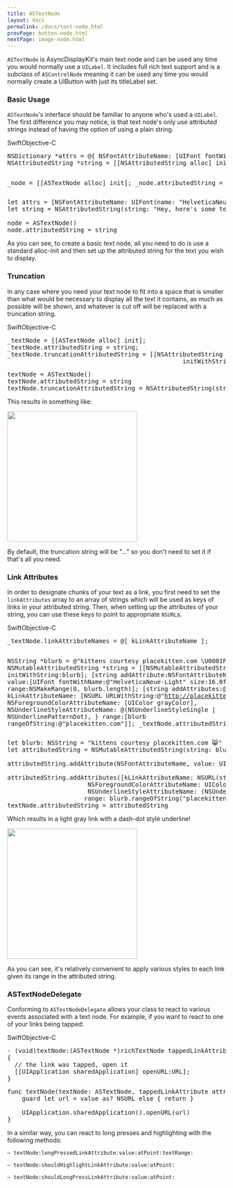 ```yaml
---
title: ASTextNode
layout: docs
permalink: /docs/text-node.html
prevPage: button-node.html
nextPage: image-node.html
---
```


`ASTextNode` is AsyncDisplayKit's main text node and can be used any time you would normally use a `UILabel`.  It includes full rich text support and is a subclass of `ASControlNode` meaning it can be used any time you would normally create a UIButton with just its titleLabel set.

### Basic Usage
`ASTextNode`'s interface should be familiar to anyone who's used a `UILabel`.   The first difference you may notice, is that text node's only use attributed strings instead of having the option of using a plain string.

<div class = "highlight-group">
<span class="language-toggle"><a data-lang="swift" class="swiftButton">Swift</a><a data-lang="objective-c" class = "active objcButton">Objective-C</a></span>

<div class = "code">
<pre lang="objc" class="objcCode">
NSDictionary *attrs = @{ NSFontAttributeName: [UIFont fontWithName:@"HelveticaNeue" size:12.0f] };
NSAttributedString *string = [[NSAttributedString alloc] initWithString:@"Hey, here's some text." attributes:attrs];

_node = [[ASTextNode alloc] init];
_node.attributedString = string;
</pre>

<pre lang="swift" class = "swiftCode hidden">
let attrs = [NSFontAttributeName: UIFont(name: "HelveticaNeue", size: "12.0")] 
let string = NSAttributedString(string: "Hey, here's some text.", attributes: attrs)

node = ASTextNode()
node.attributedString = string
</pre>
</div>
</div>

As you can see, to create a basic text node, all you need to do is use a standard alloc-init and then set up the attributed string for the text you wish to display.

### Truncation

In any case where you need your text node to fit into a space that is smaller than what would be necessary to display all the text it contains, as much as possible will be shown, and whatever is cut off will be replaced with a truncation string.


<div class = "highlight-group">
<span class="language-toggle"><a data-lang="swift" class="swiftButton">Swift</a><a data-lang="objective-c" class = "active objcButton">Objective-C</a></span>

<div class = "code">
<pre lang="objc" class="objcCode">
_textNode = [[ASTextNode alloc] init];
_textNode.attributedString = string;
_textNode.truncationAttributedString = [[NSAttributedString alloc] 
												initWithString:@"¶¶¶"];
</pre>

<pre lang="swift" class = "swiftCode hidden">
textNode = ASTextNode()
textNode.attributedString = string
textNode.truncationAttributedString = NSAttributedString(string: "¶¶¶")
</pre>
</div>
</div>

This results in something like: 

<img width = "300" src = "/static/images/textNodeTruncation.png"/>

By default, the truncation string will be "…" so you don't need to set it if that's all you need.


### Link Attributes

In order to designate chunks of your text as a link, you first need to set the `linkAttributes` array to an array of strings which will be used as keys of links in your attributed string.  Then, when setting up the attributes of your string, you can use these keys to point to appropriate `NSURL`s.

<div class = "highlight-group">
<span class="language-toggle"><a data-lang="swift" class="swiftButton">Swift</a><a data-lang="objective-c" class = "active objcButton">Objective-C</a></span>

<div class = "code">
<pre lang="objc" class="objcCode">
_textNode.linkAttributeNames = @[ kLinkAttributeName ];

NSString *blurb = @"kittens courtesy placekitten.com \U0001F638";
NSMutableAttributedString *string = [[NSMutableAttributedString alloc] initWithString:blurb];
[string addAttribute:NSFontAttributeName value:[UIFont fontWithName:@"HelveticaNeue-Light" size:16.0f] range:NSMakeRange(0, blurb.length)];
[string addAttributes:@{
                      kLinkAttributeName: [NSURL URLWithString:@"http://placekitten.com/"],
                      NSForegroundColorAttributeName: [UIColor grayColor],
                      NSUnderlineStyleAttributeName: @(NSUnderlineStyleSingle | NSUnderlinePatternDot),
                      }
              range:[blurb rangeOfString:@"placekitten.com"]];
_textNode.attributedString = string;
</pre>

<pre lang="swift" class = "swiftCode hidden">
let blurb: NSString = "kittens courtesy placekitten.com 😸"
let attributedString = NSMutableAttributedString(string: blurb as String)

attributedString.addAttribute(NSFontAttributeName, value: UIFont(name: "HelveticaNeue-Light", size: 16.0)!, range: NSRange(location: 0, length: blurb.length))

attributedString.addAttributes([kLinkAttributeName: NSURL(string: "http://placekitten.com/")!,
                      NSForegroundColorAttributeName: UIColor.grayColor(),
                      NSUnderlineStyleAttributeName: (NSUnderlineStyle.StyleSingle.rawValue | NSUnderlineStyle.PatternDashDot.rawValue)],
                     range: blurb.rangeOfString("placekitten.com"))
textNode.attributedString = attributedString
</pre>
</div>
</div>

Which results in a light gray link with a dash-dot style underline!

<img width = "300" src = "/static/images/kittenLink.png"/>

As you can see, it's relatively convenient to apply various styles to each link given its range in the attributed string.

### ASTextNodeDelegate

Conforming to `ASTextNodeDelegate` allows your class to react to various events associated with a text node.  For example, if you want to react to one of your links being tapped:

<div class = "highlight-group">
<span class="language-toggle"><a data-lang="swift" class="swiftButton">Swift</a><a data-lang="objective-c" class = "active objcButton">Objective-C</a></span>

<div class = "code">
<pre lang="objc" class="objcCode">
- (void)textNode:(ASTextNode *)richTextNode tappedLinkAttribute:(NSString *)attribute value:(NSURL *)URL atPoint:(CGPoint)point textRange:(NSRange)textRange
{
  // the link was tapped, open it
  [[UIApplication sharedApplication] openURL:URL];
}
</pre>

<pre lang="swift" class = "swiftCode hidden">
func textNode(textNode: ASTextNode, tappedLinkAttribute attribute: String, value: AnyObject, atPoint point: CGPoint, textRange: NSRange) {
    guard let url = value as? NSURL else { return }
    
    UIApplication.sharedApplication().openURL(url)
}
</pre>
</div>
</div>

In a similar way, you can react to long presses and highlighting with the following methods:

`– textNode:longPressedLinkAttribute:value:atPoint:textRange:`

`– textNode:shouldHighlightLinkAttribute:value:atPoint:`

`– textNode:shouldLongPressLinkAttribute:value:atPoint:`



